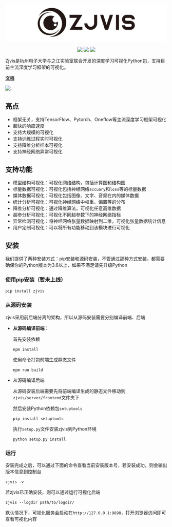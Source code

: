 <p align="center">
  <img src="docs/images/logo.svg"></img>
</p>

<p align="center">
  <a href="https://www.python.org/downloads/release/python-361"><img src="https://img.shields.io/badge/Python-%3E=3.6-blue.svg"></img></a>
  <a><img src="https://img.shields.io/badge/Version-0.2-rgb(68,204,17).svg"></img></a>
  <a><img src="https://img.shields.io/badge/pypi-v0.2-blue.svg"></img></a>
</p>

Zjvis是杭州电子大学与之江实验室联合开发的深度学习可视化Python包，支持目前主流深度学习框架的可视化。

**[文档](https://feyily.github.io/zjvis-document/)**

![](docs/images/demo.gif)

## 亮点

* 框架无关，支持TensorFlow、Pytorch、Oneflow等主流深度学习框架可视化
* 超快的响应速度
* 支持大规模的可视化
* 支持训练过程实时可视化
* 支持降维分析样本可视化
* 支持神经网络异常可视化

## 支持功能

- 模型结构可视化：可视化网络结构，包括计算图和结构图
- 标量数据可视化：可视化包括神经网络`accuary`和`loss`等的标量数据
- 媒体数据可视化：可视化包括图像、文字、音频在内的媒体数据
- 统计分析可视化：可视化神经网络中权重、偏置等的分布
- 降维分析可视化：通过降维算法，可视化任意高维数据
- 超参分析可视化：可视化不同超参数下的神经网络指标
- 异常检测可视化：将神经网络张量数据映射到二维，可视化张量数据统计信息
- 用户定制可视化：可以将所有功能移动到该模块进行可视化

## 安装

我们提供了两种安装方式：pip安装和源码安装，不管通过那种方式安装，都需要确保你的Python版本为3.6以上，如果不满足请先升级Python

### 使用pip安装（暂未上线）

```
pip install zjvis
```

### 从源码安装

zjvis采用前后端分离的架构，所以从源码安装需要分别编译前端、后端

- **从源码编译前端：**

  首先安装依赖

  ```
  npm install
  ```

  使用命令打包前端生成静态文件
  ```
  npm run build
  ```

- 从源码编译后端

  从源码安装后端需要先将前端编译生成的静态文件移动到`zjvis/server/frontend`文件夹下

  然后安装Python依赖包`setuptools`
  
  ```
  pip install setuptools
  ```
  
  执行`setup.py`文件安装zjvis到Python环境
  
  ```
  python setup.py install
  ```

### 运行

安装完成之后，可以通过下面的命令查看当前安装版本号，若安装成功，则会输出版本信息到控制台

```
zjvis -v
```

若zjvis已正确安装，则可以通过运行可视化后端

```
zjvis --logdir path/to/logdir/
```

默认情况下，可视化服务会启动在`http://127.0.0.1:9898`，打开浏览器访问即可查看可视化内容

